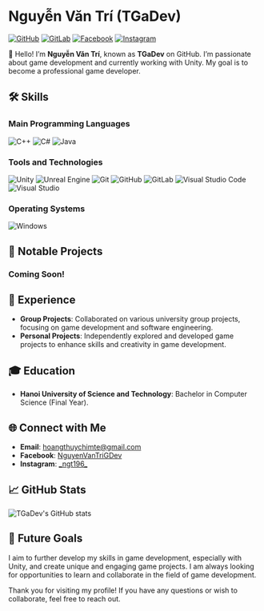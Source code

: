 # Nguyễn Văn Trí (TGaDev)

[![GitHub](https://img.shields.io/badge/GitHub-TGaDev-181717?style=for-the-badge&logo=github&logoColor=white)](https://github.com/TGaDev203)
[![GitLab](https://img.shields.io/badge/GitLab-TGaDev-330F63?style=for-the-badge&logo=gitlab&logoColor=white)](https://gitlab.com/TGaDev203)
[![Facebook](https://img.shields.io/badge/Facebook-NguyenVanTriGDev-1877F2?style=for-the-badge&logo=facebook&logoColor=white)](https://facebook.com/NguyenVanTriGDev)
[![Instagram](https://img.shields.io/badge/Instagram-_trnv1-E4405F?style=for-the-badge&logo=instagram&logoColor=white)](https://instagram.com/_trnv1)

👋 Hello! I’m **Nguyễn Văn Trí**, known as **TGaDev** on GitHub. I’m passionate about game development and currently working with Unity. My goal is to become a professional game developer.

## 🛠 Skills

### Main Programming Languages

![C++](https://img.shields.io/badge/C++-00599C?style=for-the-badge&logo=c%2B%2B&logoColor=white)
![C#](https://img.shields.io/badge/C%23-239120?style=for-the-badge&logo=c-sharp&logoColor=white)
![Java](https://img.shields.io/badge/Java-007396?style=for-the-badge&logo=java&logoColor=white)

### Tools and Technologies

![Unity](https://img.shields.io/badge/Unity-000000?style=for-the-badge&logo=unity&logoColor=white)
![Unreal Engine](https://img.shields.io/badge/Unreal%20Engine-313131?style=for-the-badge&logo=unreal-engine&logoColor=white)
![Git](https://img.shields.io/badge/Git-F05032?style=for-the-badge&logo=git&logoColor=white)
![GitHub](https://img.shields.io/badge/GitHub-181717?style=for-the-badge&logo=github&logoColor=white)
![GitLab](https://img.shields.io/badge/GitLab-330F63?style=for-the-badge&logo=gitlab&logoColor=white)
![Visual Studio Code](https://img.shields.io/badge/VS%20Code-007ACC?style=for-the-badge&logo=visual-studio-code&logoColor=white)
![Visual Studio](https://img.shields.io/badge/Visual%20Studio-5C2D91?style=for-the-badge&logo=visual-studio&logoColor=white)

### Operating Systems

![Windows](https://img.shields.io/badge/Windows-0078D6?style=for-the-badge&logo=windows&logoColor=white)

## 🔭 Notable Projects

### Coming Soon!

## 💼 Experience

- **Group Projects**: Collaborated on various university group projects, focusing on game development and software engineering.
- **Personal Projects**: Independently explored and developed game projects to enhance skills and creativity in game development.

## 🎓 Education

- **Hanoi University of Science and Technology**: Bachelor in Computer Science (Final Year).

## 🌐 Connect with Me

- **Email**: hoangthuychimte@gmail.com
- **Facebook**: [NguyenVanTriGDev](https://facebook.com/NguyenVanTriGDev)
- **Instagram**: [\_ngt196_](https://instagram.com/_ngt196_)

## 📈 GitHub Stats

![TGaDev's GitHub stats](https://github-readme-stats.vercel.app/api?username=TGaDev203&show_icons=true&theme=radical)

## 🚀 Future Goals

I aim to further develop my skills in game development, especially with Unity, and create unique and engaging game projects. I am always looking for opportunities to learn and collaborate in the field of game development.

Thank you for visiting my profile! If you have any questions or wish to collaborate, feel free to reach out.
